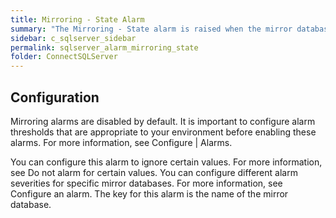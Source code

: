 ```yaml
---
title: ﻿Mirroring - State Alarm
summary: "The Mirroring - State alarm is raised when the mirror database is not synchronized or is synchronizing."
sidebar: c_sqlserver_sidebar
permalink: sqlserver_alarm_mirroring_state
folder: ConnectSQLServer
---
```






## Configuration

Mirroring alarms are disabled by default. It is important to configure alarm thresholds that are appropriate to your environment before enabling these alarms. For more information, see Configure \| Alarms.

You can configure this alarm to ignore certain values. For more information, see Do not alarm for certain values.
You can configure different alarm severities for specific mirror databases. For more information, see Configure an alarm. The key for this alarm is the name of the mirror database.
